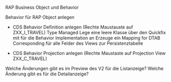 RAP Business Object und Behavior

Behavior für RAP Object anlegen

- CDS Behavior Definition anlegen (Rechte Maustauste auf ZXX_I_TRAVEL)
    Type Managed
    Lege eine leere Klasse über den Quickfix mit für die Behavior Implementation an
    Erzeuge ein Mapping for DTAB Corresponding für alle Felder des Views zur Persistenztabelle
  
- CDS Behavior Projection anlegen (Rechte Maustaste auf Projection View ZXX_C_TRAVEL)


Welche Änderungen gibt es im Preview des V2 für die Listanzeige?
Welche Änderung gibt es für die Detailanzeige?

